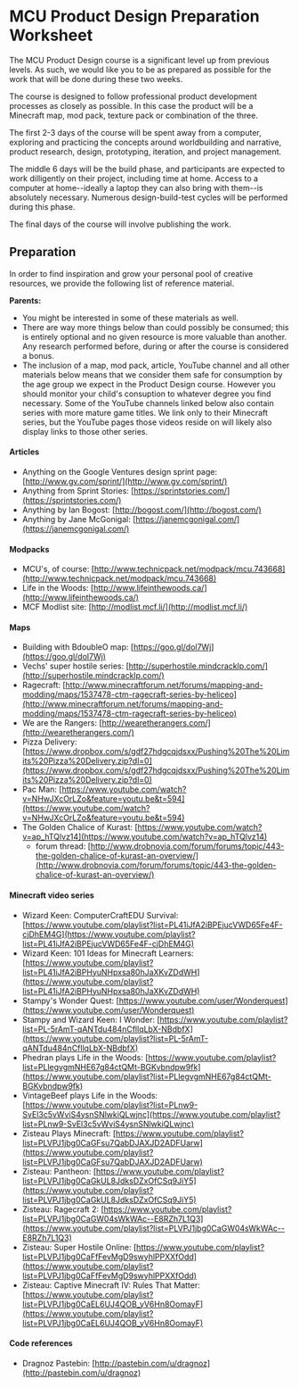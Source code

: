 # MCU Product Design Preparation Worksheet

The MCU Product Design course is a significant level up from previous levels. As such, we would like you to be as prepared as possible for the work that will be done during these two weeks.

The course is designed to follow professional product development processes as closely as possible. In this case the product will be a Minecraft map, mod pack, texture pack or combination of the three.

The first 2-3 days of the course will be spent away from a computer, exploring and practicing the concepts around worldbuilding and narrative, product research, design, prototyping, iteration, and project management.

The middle 6 days will be the build phase, and participants are expected to work dilligently on their project, including time at home. Access to a computer at home--ideally a laptop they can also bring with them--is absolutely necessary. Numerous design-build-test cycles will be performed during this phase.

The final days of the course will involve publishing the work.

## Preparation

In order to find inspiration and grow your personal pool of creative resources, we provide the following list of reference material.

**Parents:** 

* You might be interested in some of these materials as well.
* There are way more things below than could possibly be consumed; this is entirely optional and no given resource is more valuable than another. Any research performed before, during or after the course is considered a bonus.
* The inclusion of a map, mod pack, article, YouTube channel and all other materials below means that we consider them safe for consumption by the age group we expect in the Product Design course. However you should monitor your child's consuption to whatever degree you find necessary. Some of the YouTube channels linked below also contain series with more mature game titles. We link only to their Minecraft series, but the YouTube pages those videos reside on will likely also display links to those other series.

#### Articles

* Anything on the Google Ventures design sprint page: [http://www.gv.com/sprint/](http://www.gv.com/sprint/)
* Anything from Sprint Stories: [https://sprintstories.com/](https://sprintstories.com/)
* Anything by Ian Bogost: [http://bogost.com/](http://bogost.com/)
* Anything by Jane McGonigal: [https://janemcgonigal.com/](https://janemcgonigal.com/)

#### Modpacks

* MCU's, of course: [http://www.technicpack.net/modpack/mcu.743668](http://www.technicpack.net/modpack/mcu.743668)
* Life in the Woods: [http://www.lifeinthewoods.ca/](http://www.lifeinthewoods.ca/)
* MCF Modlist site: [http://modlist.mcf.li/](http://modlist.mcf.li/)

#### Maps

* Building with BdoubleO map: [https://goo.gl/dol7Wj](https://goo.gl/dol7Wj)
* Vechs' super hostile series: [http://superhostile.mindcracklp.com/](http://superhostile.mindcracklp.com/)
* Ragecraft: [http://www.minecraftforum.net/forums/mapping-and-modding/maps/1537478-ctm-ragecraft-series-by-heliceo](http://www.minecraftforum.net/forums/mapping-and-modding/maps/1537478-ctm-ragecraft-series-by-heliceo)
* We are the Rangers: [http://wearetherangers.com/](http://wearetherangers.com/)
* Pizza Delivery: [https://www.dropbox.com/s/gdf27hdgcqjdsxx/Pushing%20The%20Limits%20Pizza%20Delivery.zip?dl=0](https://www.dropbox.com/s/gdf27hdgcqjdsxx/Pushing%20The%20Limits%20Pizza%20Delivery.zip?dl=0)
* Pac Man: [https://www.youtube.com/watch?v=NHwJXcOrLZo&feature=youtu.be&t=594](https://www.youtube.com/watch?v=NHwJXcOrLZo&feature=youtu.be&t=594)
* The Golden Chalice of Kurast: [https://www.youtube.com/watch?v=ap_hTQlvz14](https://www.youtube.com/watch?v=ap_hTQlvz14)
    * forum thread: [http://www.drobnovia.com/forum/forums/topic/443-the-golden-chalice-of-kurast-an-overview/](http://www.drobnovia.com/forum/forums/topic/443-the-golden-chalice-of-kurast-an-overview/)

#### Minecraft video series

* Wizard Keen: ComputerCraftEDU Survival: [https://www.youtube.com/playlist?list=PL41iJfA2iBPEjucVWD65Fe4F-cjDhEM4G](https://www.youtube.com/playlist?list=PL41iJfA2iBPEjucVWD65Fe4F-cjDhEM4G)
* Wizard Keen: 101 Ideas for Minecraft Learners: [https://www.youtube.com/playlist?list=PL41iJfA2iBPHyuNHpxsa80hJaXKvZDdWH](https://www.youtube.com/playlist?list=PL41iJfA2iBPHyuNHpxsa80hJaXKvZDdWH)
* Stampy's Wonder Quest: [https://www.youtube.com/user/Wonderquest](https://www.youtube.com/user/Wonderquest)
* Stampy and Wizard Keen: I Wonder: [https://www.youtube.com/playlist?list=PL-5rAmT-qANTdu484nCfllqLbX-NBdbfX](https://www.youtube.com/playlist?list=PL-5rAmT-qANTdu484nCfllqLbX-NBdbfX)
* Phedran plays Life in the Woods: [https://www.youtube.com/playlist?list=PLlegvgmNHE67g84ctQMt-BGKvbndpw9fk](https://www.youtube.com/playlist?list=PLlegvgmNHE67g84ctQMt-BGKvbndpw9fk)
* VintageBeef plays Life in the Woods: [https://www.youtube.com/playlist?list=PLnw9-SvEl3c5vWviS4ysnSNlwkiQLwjnc](https://www.youtube.com/playlist?list=PLnw9-SvEl3c5vWviS4ysnSNlwkiQLwjnc)
* Zisteau Plays Minecraft: [https://www.youtube.com/playlist?list=PLVPJ1jbg0CaGFsu7QabDJAXJD2ADFUarw](https://www.youtube.com/playlist?list=PLVPJ1jbg0CaGFsu7QabDJAXJD2ADFUarw)
* Zisteau: Pantheon: [https://www.youtube.com/playlist?list=PLVPJ1jbg0CaGkUL8JdksDZxOfCSq9JiY5](https://www.youtube.com/playlist?list=PLVPJ1jbg0CaGkUL8JdksDZxOfCSq9JiY5)
* Zisteau: Ragecraft 2: [https://www.youtube.com/playlist?list=PLVPJ1jbg0CaGW04sWkWAc--E8RZh7L1Q3](https://www.youtube.com/playlist?list=PLVPJ1jbg0CaGW04sWkWAc--E8RZh7L1Q3)
* Zisteau: Super Hostile Online: [https://www.youtube.com/playlist?list=PLVPJ1jbg0CaFfFevMgD9swyhlPPXXfOdd](https://www.youtube.com/playlist?list=PLVPJ1jbg0CaFfFevMgD9swyhlPPXXfOdd)
* Zisteau: Captive Minecraft IV: Rules That Matter: [https://www.youtube.com/playlist?list=PLVPJ1jbg0CaEL6UJ4QOB_yV6Hn8OomayF](https://www.youtube.com/playlist?list=PLVPJ1jbg0CaEL6UJ4QOB_yV6Hn8OomayF)

#### Code references

* Dragnoz Pastebin: [http://pastebin.com/u/dragnoz](http://pastebin.com/u/dragnoz)
